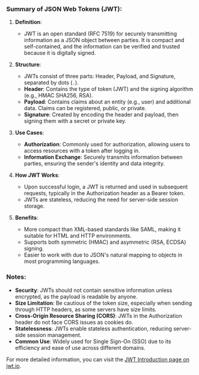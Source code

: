 ### Summary of JSON Web Tokens (JWT):

1. **Definition**: 
   - JWT is an open standard (RFC 7519) for securely transmitting information as a JSON object between parties. It is compact and self-contained, and the information can be verified and trusted because it is digitally signed.

2. **Structure**:
   - JWTs consist of three parts: Header, Payload, and Signature, separated by dots (`.`).
   - **Header**: Contains the type of token (JWT) and the signing algorithm (e.g., HMAC SHA256, RSA).
   - **Payload**: Contains claims about an entity (e.g., user) and additional data. Claims can be registered, public, or private.
   - **Signature**: Created by encoding the header and payload, then signing them with a secret or private key.

3. **Use Cases**:
   - **Authorization**: Commonly used for authorization, allowing users to access resources with a token after logging in.
   - **Information Exchange**: Securely transmits information between parties, ensuring the sender's identity and data integrity.

4. **How JWT Works**:
   - Upon successful login, a JWT is returned and used in subsequent requests, typically in the Authorization header as a Bearer token.
   - JWTs are stateless, reducing the need for server-side session storage.

5. **Benefits**:
   - More compact than XML-based standards like SAML, making it suitable for HTML and HTTP environments.
   - Supports both symmetric (HMAC) and asymmetric (RSA, ECDSA) signing.
   - Easier to work with due to JSON's natural mapping to objects in most programming languages.

### Notes:

- **Security**: JWTs should not contain sensitive information unless encrypted, as the payload is readable by anyone.
- **Size Limitation**: Be cautious of the token size, especially when sending through HTTP headers, as some servers have size limits.
- **Cross-Origin Resource Sharing (CORS)**: JWTs in the Authorization header do not face CORS issues as cookies do.
- **Statelessness**: JWTs enable stateless authentication, reducing server-side session management.
- **Common Use**: Widely used for Single Sign-On (SSO) due to its efficiency and ease of use across different domains.

For more detailed information, you can visit the [JWT Introduction page on jwt.io](https://jwt.io/introduction).